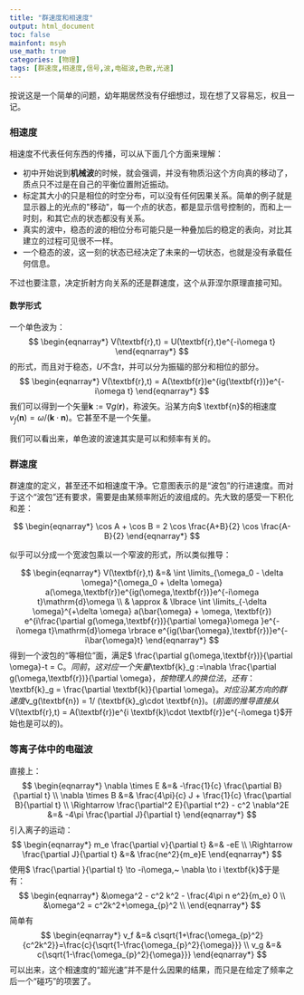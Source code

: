 ```yaml
---
title: "群速度和相速度"
output: html_document
toc: false
mainfont: msyh
use_math: true
categories: [物理]
tags: [群速度,相速度,信号,波,电磁波,色散,光速]
---
```

<meta http-equiv='Content-Type' content='text/html; charset=utf-8' />
按说这是一个简单的问题，幼年期居然没有仔细想过，现在想了又容易忘，权且一记。

### 相速度

相速度不代表任何东西的传播，可以从下面几个方面来理解：

* 初中开始说到**机械波**的时候，就会强调，并没有物质沿这个方向真的移动了，质点只不过是在自己的平衡位置附近振动。
* 标定其大小的只是相位的时空分布，可以没有任何因果关系。简单的例子就是显示器上的光点的"移动"，每一个点的状态，都是显示信号控制的，而和上一时刻，和其它点的状态都没有关系。
* 真实的波中，稳态的波的相位分布可能只是一种叠加后的稳定的表向，对比其建立的过程可见很不一样。
* 一个稳态的波，这一刻的状态已经决定了未来的一切状态，也就是没有承载任何信息。

不过也要注意，决定折射方向关系的还是群速度，这个从菲涅尔原理直接可知。

#### 数学形式

一个单色波为：
$$
\begin{eqnarray*}
V(\textbf{r},t) = U(\textbf{r},t)e^{-i\omega t}
\end{eqnarray*}
$$
的形式，而且对于稳态，$U$不含$t$，并可以分为振辐的部分和相位的部分。
$$
\begin{eqnarray*}
V(\textbf{r},t) = A(\textbf{r})e^{ig(\textbf{r})}e^{-i\omega t}
\end{eqnarray*}
$$
我们可以得到一个矢量$\textbf{k} := \nabla g(\textbf{r})$，称波矢。沿某方向$ \textbf{n}$的相速度 $v_f(\textbf{n}) = \omega / (\textbf{k} \cdot \textbf{n})$。它甚至不是一个矢量。

我们可以看出来，单色波的波速其实是可以和频率有关的。

### 群速度

群速度的定义，甚至还不如相速度干净。它意图表示的是“波包”的行进速度。而对于这个“波包”还有要求，需要是由某频率附近的波组成的。先大致的感受一下积化和差：

$$
\begin{eqnarray*}
\cos A + \cos B = 2 \cos \frac{A+B}{2} \cos \frac{A-B}{2}
\end{eqnarray*}
$$

似乎可以分成一个宽波包乘以一个窄波的形式，所以类似推导：

$$
\begin{eqnarray*}
V(\textbf{r},t) &=& \int \limits_{\omega_0 - \delta \omega}^{\omega_0 + \delta \omega}  a(\omega,\textbf{r})e^{ig(\omega,\textbf{r})}e^{-i\omega t}\mathrm{d}\omega \\
& \approx & \lbrace \int \limits_{-\delta \omega}^{+\delta \omega} a(\bar{\omega} + \omega, \textbf{r})
e^{i\frac{\partial g(\omega,\textbf{r})}{\partial \omega}\omega }e^{-i\omega t}\mathrm{d}\omega
\rbrace e^{ig(\bar{\omega},\textbf{r})}e^{-i\bar{\omega}t}
\end{eqnarray*}
$$
得到一个波包的“等相位”面，满足$ \frac{\partial g(\omega,\textbf{r})}{\partial \omega}-t = C$。同前，这对应一个矢量$\textbf{k}_g :=\nabla \frac{\partial g(\omega,\textbf{r})}{\partial \omega}$，按物理人的换位法，还有：$ \textbf{k}_g = \frac{\partial \textbf{k}}{\partial \omega}$。对应沿某方向的群速度$v_g(\textbf{n}) = 1/ (\textbf{k}_g\cdot \textbf{n})$。(前面的推导直接从$V(\textbf{r},t) = A(\textbf{r})e^{i \textbf{k}\cdot \textbf{r}}e^{-i\omega t}$开始也是可以的)。

### 等离子体中的电磁波

直接上：
$$
\begin{eqnarray*}
\nabla \times E &=& -\frac{1}{c} \frac{\partial B}{\partial t} \\
\nabla \times B &=& \frac{4\pi}{c} J + \frac{1}{c} \frac{\partial B}{\partial t} \\
\Rightarrow \frac{\partial^2 E}{\partial t^2} - c^2 \nabla^2E &=& -4\pi \frac{\partial J}{\partial t}
\end{eqnarray*}
$$
引入离子的运动：
$$
\begin{eqnarray*}
m_e \frac{\partial v}{\partial t} &=& -eE \\
\Rightarrow \frac{\partial J}{\partial t} &=& \frac{ne^2}{m_e}E
\end{eqnarray*}
$$
使用$ \frac{\partial }{\partial t} \to -i\omega,~ \nabla \to i \textbf{k}$于是有：
$$
\begin{eqnarray*}
&\omega^2 - c^2 k^2 - \frac{4\pi n e^2}{m_e}  0 \\
&\omega^2 = c^2k^2+\omega_{p}^2 \\
\end{eqnarray*}
$$
简单有
$$
\begin{eqnarray*}
v_f &=& c\sqrt{1+\frac{\omega_{p}^2}{c^2k^2}}=\frac{c}{\sqrt{1-\frac{\omega_{p}^2}{\omega}}} \\
v_g &=& c{\sqrt{1-\frac{\omega_{p}^2}{\omega}}}
\end{eqnarray*}
$$
可以出来，这个相速度的“超光速”并不是什么因果的结果，而只是在给定了频率之后一个“碰巧”的项罢了。
